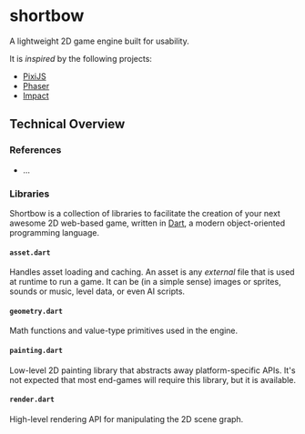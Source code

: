 # shortbow

A lightweight 2D game engine built for usability.

It is _inspired_ by the following projects:

* [PixiJS](http://pixijs.download/dev/docs/index.html)
* [Phaser](https://phaser.io/docs/2.6.2/index)
* [Impact](http://impactjs.com/documentation/class-reference)

## Technical Overview

### References

* ...

### Libraries

Shortbow is a collection of libraries to facilitate the creation of your next awesome 2D web-based game, written in [Dart](https://dartlang.org), a modern object-oriented programming language.

#### `asset.dart`

Handles asset loading and caching. An asset is any _external_ file that is used at runtime to run a game. It can be (in a simple sense) images or sprites, sounds or music, level data, or even AI scripts.

#### `geometry.dart`

Math functions and value-type primitives used in the engine.

#### `painting.dart`

Low-level 2D painting library that abstracts away platform-specific APIs. It's not expected that most end-games will require this library, but it is available.

#### `render.dart`

High-level rendering API for manipulating the 2D scene graph.